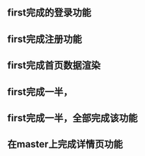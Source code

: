 ## first完成的登录功能
## first完成注册功能
## first完成首页数据渲染
## first完成一半，
## first完成一半，全部完成该功能
## 在master上完成详情页功能